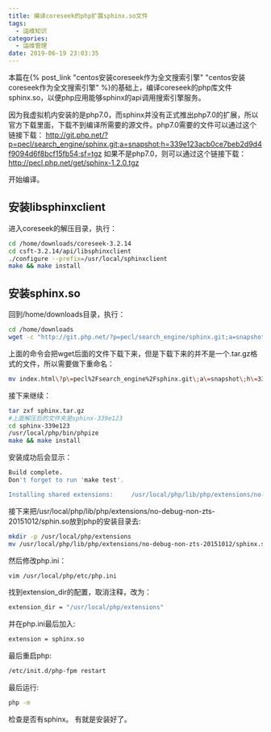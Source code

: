 ```yaml
---
title: 编译coreseek的php扩展sphinx.so文件
tags:
  - 运维知识
categories:
  - 运维管理
date: 2019-06-19 23:03:35
---
```



本篇在{% post_link "centos安装coreseek作为全文搜索引擎" "centos安装coreseek作为全文搜索引擎" %}的基础上，编译coreseek的php库文件sphinx.so，以便php应用能够sphinx的api调用搜索引擎服务。

<!-- more -->

因为我虚拟机内安装的是php7.0，而sphinx并没有正式推出php7.0的扩展，所以官方下载里面，下载不到编译所需要的源文件。php7.0需要的文件可以通过这个链接下载：
http://git.php.net/?p=pecl/search_engine/sphinx.git;a=snapshot;h=339e123acb0ce7beb2d9d4f9094d6f8bcf15fb54;sf=tgz
如果不是php7.0，则可以通过这个链接下载：http://pecl.php.net/get/sphinx-1.2.0.tgz

开始编译。

## 安装libsphinxclient
进入coreseek的解压目录，执行：
```bash
cd /home/downloads/coreseek-3.2.14
cd csft-3.2.14/api/libsphinxclient
./configure --prefix=/usr/local/sphinxclient
make && make install
```

## 安装sphinx.so
回到/home/downloads目录，执行：
```bash
cd /home/downloads
wget -c "http://git.php.net/?p=pecl/search_engine/sphinx.git;a=snapshot;h=339e123acb0ce7beb2d9d4f9094d6f8bcf15fb54;sf=tgz"
```
上面的命令会把wget后面的文件下载下来，但是下载下来的并不是一个.tar.gz格式的文件，所以需要做下重命名：
```bash
mv index.html\?p\=pecl%2Fsearch_engine%2Fsphinx.git\;a\=snapshot\;h\=339e123acb0ce7beb2d9d4f9094d6f8bcf15fb54\;sf\=tgz sphinx.tar.gz
```

接下来继续：
```bash
tar zxf sphinx.tar.gz
#上面解压后的文件夹是sphinx-339e123
cd sphinx-339e123
/usr/local/php/bin/phpize
make && make install
```

安装成功后会显示：
```bash
Build complete.
Don't forget to run 'make test'.

Installing shared extensions:     /usr/local/php/lib/php/extensions/no-debug-non-zts-20151012/
```

接下来把/usr/local/php/lib/php/extensions/no-debug-non-zts-20151012/sphin.so放到php的安装目录去:
```bash
mkdir -p /usr/local/php/extensions
mv /usr/local/php/lib/php/extensions/no-debug-non-zts-20151012/sphinx.so /usr/local/php/extensions
```

然后修改php.ini：
```bash
vim /usr/local/php/etc/php.ini
```
找到extension_dir的配置，取消注释，改为：
```bash
extension_dir = "/usr/local/php/extensions"
```
并在php.ini最后加入:
```bash
extension = sphinx.so
```
最后重启php:
```bash
/etc/init.d/php-fpm restart
```
最后运行:
```bash
php -m
```
检查是否有sphinx。 有就是安装好了。

